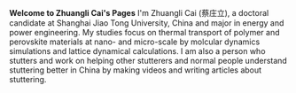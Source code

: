 **Welcome to Zhuangli Cai's Pages**
I'm Zhuangli Cai (蔡庄立), a doctoral candidate at Shanghai Jiao Tong University, China and major in energy and power engineering. My studies focus on thermal transport of polymer and perovskite materials at nano- and micro-scale by molcular dynamics simulations and lattice dynamical calculations. I am also a person who stutters and work on helping other stutterers and normal people understand stuttering better in China by making videos and writing articles about stuttering.  
